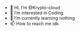 - 👋 Hi, I’m @Krypto-cloud
- 👀 I’m interested in Coding
- 🌱 I’m currently learning nothing
- 📫 How to reach me idk

<!---
Krypto-cloud/Krypto-cloud is a ✨ special ✨ repository because its `README.md` (this file) appears on your GitHub profile.
You can click the Preview link to take a look at your changes.
--->
